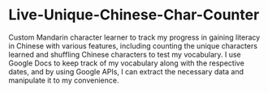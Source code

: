 # Live-Unique-Chinese-Char-Counter

Custom Mandarin character learner to track my progress in gaining literacy in Chinese with various features, including counting the unique characters learned and shuffling Chinese characters to test my vocabulary.
I use Google Docs to keep track of my vocabulary along with the respective dates, and by using Google APIs, I can extract the necessary data and manipulate it to my convenience.
